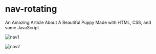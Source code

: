 # nav-rotating
An Amazing Article About A Beautiful Puppy
Made with HTML, CSS, and some JavaScript

![nav1](https://github.com/JohnnyLouisTech/nav-rotating/assets/29494723/6c392c72-e9d5-4626-82cd-7b9f0c1bd328)


![nav2](https://github.com/JohnnyLouisTech/nav-rotating/assets/29494723/2fc6137f-91f1-4942-a267-df19fd4c807c)
